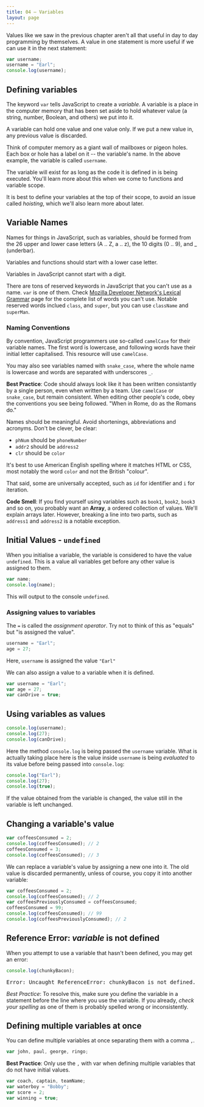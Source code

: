 ```yaml
---
title: 04 – Variables
layout: page
---
```


Values like we saw in the previous chapter aren't all that useful in day to day programming by themselves. A value in one statement is more useful if we can use it in the next statement:

```js
var username;
username = "Earl";
console.log(username);
```

## Defining variables

The keyword `var` tells JavaScript to create a *variable*. A variable is a place in the computer memory that has been set aside to hold whatever value (a string, number, Boolean, and others) we put into it.

A variable can hold one value and one value only. If we put a new value in, any previous value is discarded.

Think of computer memory as a giant wall of mailboxes or pigeon holes. Each box or hole has a label on it -- the variable's name. In the above example, the variable is called `username`.

The variable will exist for as long as the code it is defined in is being executed. You'll learn more about this when we come to functions and variable scope.

It is best to define your variables at the top of their scope, to avoid an issue called *hoisting*, which we'll also learn more about later.

## Variable Names

Names for things in JavaScript, such as variables, should be formed from the 26 upper and lower case letters (A .. Z, a .. z), the 10 digits (0 .. 9), and _ (underbar).

Variables and functions should start with a lower case letter.

Variables in JavaScript cannot start with a digit.

There are tons of reserved keywords in JavaScript that you can't use as a name. `var` is one of them. Check [Mozilla Developer Network's Lexical Grammar](https://developer.mozilla.org/en-US/docs/Web/JavaScript/Reference/Lexical_grammar#Keywords) page for the complete list of words you can't use. Notable reserved words inclued `class`, and `super`, but you can use `className` and `superMan`.

### Naming Conventions

By convention, JavaScript programmers use so-called `camelCase` for their variable names. The first word is lowercase, and following words have their initial letter capitalised. This resource will use `camelCase`.

You may also see variables named with `snake_case`, where the whole name is lowercase and words are separated with underscores `_`.

**Best Practice**: Code should always look like it has been written consistantly by a single person, even when written by a team. Use `camelCase` or `snake_case`, but remain consistent. When editing other people's code, obey the conventions you see being followed. "When in Rome, do as the Romans do."

<!-- you can't emphasise clear naming enough - feel free to repeat this frequently -->

Names should be meaningful. Avoid shortenings, abbreviations and acronyms. Don't be clever, be clear:

* `phNum` should be `phoneNumber`
* `addr2` should be `address2`
* `clr` should be `color`

It's best to use American English spelling where it matches HTML or CSS, most notably the word `color` and not the British "colour".

That said, some are universally accepted, such as `id` for identifier and `i` for iteration.

**Code Smell**: If you find yourself using variables such as `book1`, `book2`, `book3` and so on, you probably want an **Array**, a ordered collection of values. We'll explain arrays later. However, breaking a line into two parts, such as `address1` and `address2` is a notable exception.

## Initial Values - `undefined`

When you initialise a variable, the variable is considered to have the value `undefined`. This is a value all variables get before any other value is assigned to them.

```js
var name;
console.log(name);
```

This will output to the console `undefined`.


### Assigning values to variables

The `=` is called the *assignment operator*. Try not to think of this as "equals" but "is assigned the value".

```js
username = "Earl";
age = 27;
```

Here, `username` is assigned the value `"Earl"`

We can also assign a value to a variable when it is defined.

```js
var username = "Earl";
var age = 27;
var canDrive = true;
```

## Using variables as values

```js
console.log(username);
console.log(27);
console.log(canDrive);
```

Here the method `console.log` is being passed the `username` variable. What is actually taking place here is the value inside `username` is being *evaluated* to its value before being passed into `console.log`:

```js
console.log("Earl");
console.log(27);
console.log(true);
```

If the value obtained from the variable is changed, the value still in the variable is left unchanged.

## Changing a variable's value
```js
var coffeesConsumed = 2;
console.log(coffeesConsumed); // 2
coffeesConsumed = 3;
console.log(coffeesConsumed); // 3
```

We can replace a variable's value by assigning a new one into it. The old value is discarded permanently, unless of course, you copy it into another variable:

```js
var coffeesConsumed = 2;
console.log(coffeesConsumed); // 2
var coffeesPreviouslyConsumed = coffeesConsumed;
coffeesConsumed = 99;
console.log(coffeesConsumed); // 99
console.log(coffeesPreviouslyConsumed); // 2
```


## Reference Error: *variable* is not defined

When you attempt to use a variable that hasn't been defined, you may get an error:
```js
console.log(chunkyBacon);
```
<samp>Error: Uncaught ReferenceError: chunkyBacon is not defined.</samp>

*Best Practice*: To resolve this, make sure you define the variable in a statement before the line where you use the variable. If you already, *check your spelling* as one of them is probably spelled wrong or inconsistently.


## Defining multiple variables at once

You can define multiple variables at once separating them with a comma `,`.

```js
var john, paul, george, ringo;
```

**Best Practice**: Only use the `,` with var when defining multiple variables that do not have initial values.

```js
var coach, captain, teamName;
var waterboy = "Bobby";
var score = 2;
var winning = true;
```
